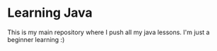 # Learning Java
This is my main repository where I push all my java lessons.
I'm just a beginner learning :)
